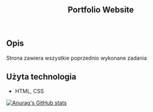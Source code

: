 <h2 align="center">Portfolio Website</h2>

<br>

## Opis

Strona zawiera wszystkie poprzednio wykonane zadania

## Użyta technologia

- HTML, CSS

[![Anurag's GitHub stats](https://github-readme-stats.vercel.app/api?username=Patryk108)](https://github.com/anuraghazra/github-readme-stats)


